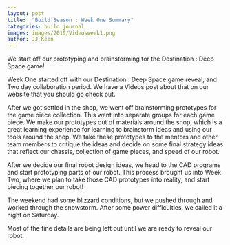 ```yaml
---
layout: post
title:  "Build Season : Week One Summary"
categories: build journal
images: images/2019/Videosweek1.png
author: JJ Keen
---
```


We start off our prototyping and brainstorming for the Destination : Deep Space game!

Week One started off with our Destination : Deep Space game reveal, and Two day collaboration period. We have a Videos post about that on our website that you should go check out.

After we got settled in the shop, we went off brainstorming prototypes for the game piece collection. This went into separate groups for each game piece. We make our prototypes out of materials around the shop, which is a great learning experience for learning to brainstorm ideas and using our tools around the shop. We take these prototypes to the mentors and other team members to critique the ideas and decide on some final strategy ideas that reflect our chassis, collection of game pieces, and speed of our robot.

After we decide our final robot design ideas, we head to the CAD programs and start prototyping parts of our robot. This process brought us into Week Two, where we plan to take those CAD prototypes into reality, and start piecing together our robot!

The weekend had some blizzard conditions, but we pushed through and worked through the snowstorm. After some power difficulties, we called it a night on Saturday. 

Most of the fine details are being left out until we are ready to reveal our robot.
